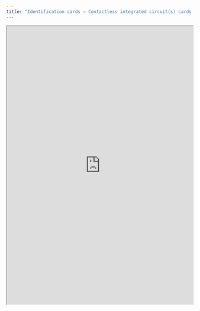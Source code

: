 ```yaml
---
title: "Identification cards – Contactless integrated circuit(s) cards  (10536)"
---
```



<iframe height="750" width="100%" src="https://ewelton.github.io/ktest/wiki.html#Identification%20cards%20%E2%80%93%20Contactless%20integrated%20circuit(s)%20cards%20%20(10536)"></iframe>

